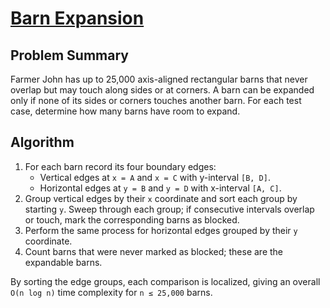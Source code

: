 # [Barn Expansion](https://www.spoj.com/problems/EXPAND/)

## Problem Summary
Farmer John has up to 25,000 axis-aligned rectangular barns that never overlap but may touch along sides or at corners. A barn can be expanded only if none of its sides or corners touches another barn. For each test case, determine how many barns have room to expand.

## Algorithm
1. For each barn record its four boundary edges:
   - Vertical edges at `x = A` and `x = C` with y-interval `[B, D]`.
   - Horizontal edges at `y = B` and `y = D` with x-interval `[A, C]`.
2. Group vertical edges by their `x` coordinate and sort each group by starting `y`.
   Sweep through each group; if consecutive intervals overlap or touch, mark the corresponding barns as blocked.
3. Perform the same process for horizontal edges grouped by their `y` coordinate.
4. Count barns that were never marked as blocked; these are the expandable barns.

By sorting the edge groups, each comparison is localized, giving an overall `O(n log n)` time complexity for `n ≤ 25,000` barns.
